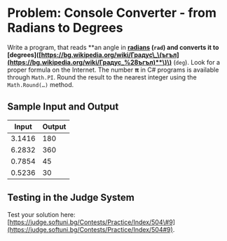 # Problem: Console Converter - from Radians to Degrees

Write a program, that reads **an angle in **[**radians**](https://bg.wikipedia.org/wiki/Радиан) \(`rad`\) and converts it to **\[degrees\]\(**[https://bg.wikipedia.org/wiki/Градус\_\(ъгъл](https://bg.wikipedia.org/wiki/Градус_%28ъгъл)**\)\)** \(`deg`\). Look for a proper formula on the Internet. The number **π** in C\# programs is available through `Math.PI`. Round the result to the nearest integer using the `Math.Round(…)` method.

## Sample Input and Output

| Input | Output |
| --- | --- |
| 3.1416 | 180 |
| 6.2832 | 360 |
| 0.7854 | 45 |
| 0.5236 | 30 |

## Testing in the Judge System

Test your solution here: [https://judge.softuni.bg/Contests/Practice/Index/504\#9](https://judge.softuni.bg/Contests/Practice/Index/504#9).

